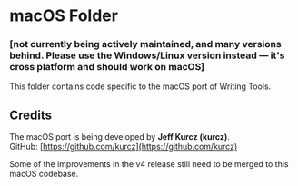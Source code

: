 # macOS Folder

### [not currently being actively maintained, and many versions behind. Please use the Windows/Linux version instead — it's cross platform and should work on macOS]

This folder contains code specific to the macOS port of Writing Tools.

## Credits
The macOS port is being developed by **Jeff Kurcz (kurcz)**.  
GitHub: [https://github.com/kurcz](https://github.com/kurcz)

Some of the improvements in the v4 release still need to be merged to this macOS codebase.
